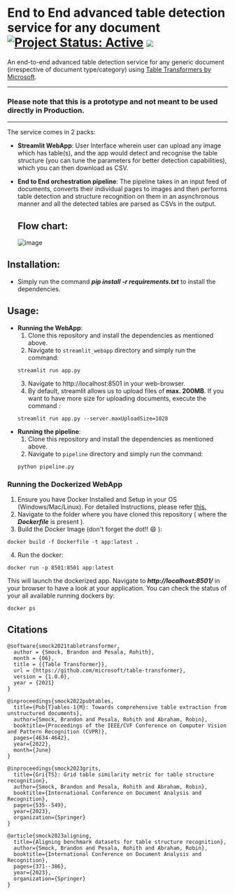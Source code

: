 # End to End advanced table detection service for any document [![Project Status: Active](https://www.repostatus.org/badges/latest/active.svg)](https://www.repostatus.org/#active) [![](https://img.shields.io/badge/Prateek-Ralhan-brightgreen.svg?colorB=ff0000)](https://prateekralhan.github.io/)
An end-to-end advanced table detection service for any generic document (irrespective of document type/category) using [Table Transformers by Microsoft](https://github.com/microsoft/table-transformer).

-----------------
### Please note that this is a prototype and not meant to be used directly in Production.
-----------------

The service comes in 2 packs:

* **Streamlit WebApp**:
    User Interface wherein user can upload any image which has table(s), and the app would detect and recognise the table structure (you can tune the parameters for better detection capabilities), which you can then download as CSV.

* **End to End orchestration pipeline**:
    The pipeline takes in an input feed of documents, converts their individual pages to images and then performs table detection and structure recognition on them in an asynchronous manner and all the detected tables are parsed as CSVs in the output.

  ## Flow chart:

  ![image](https://github.com/prateekralhan/document-table-detection-service/assets/29462447/de6353e1-8a2c-4a0b-800c-d43741e86b49)


## Installation:
* Simply run the command ***pip install -r requirements.txt*** to install the dependencies.

## Usage:
  * **Running the WebApp**:
      1. Clone this repository and install the dependencies as mentioned above.
      2. Navigate to `streamlit_webapp` directory and simply run the command: 
      ```
      streamlit run app.py
      ```
      3. Navigate to http://localhost:8501 in your web-browser.
      4. By default, streamlit allows us to upload files of **max. 200MB**. If you want to have more size for uploading documents, execute the command :
      ```
      streamlit run app.py --server.maxUploadSize=1028
      ```
  * **Running the pipeline**:
      1. Clone this repository and install the dependencies as mentioned above.
      2. Navigate to `pipeline` directory and simply run the command: 
      ```
      python pipeline.py
      ```

### Running the Dockerized WebApp
1. Ensure you have Docker Installed and Setup in your OS (Windows/Mac/Linux). For detailed Instructions, please refer [this.](https://docs.docker.com/engine/install/)
2. Navigate to the folder where you have cloned this repository ( where the ***Dockerfile*** is present ).
3. Build the Docker Image (don't forget the dot!! :smile: ): 
```
docker build -f Dockerfile -t app:latest .
```
4. Run the docker:
```
docker run -p 8501:8501 app:latest
```

This will launch the dockerized app. Navigate to ***http://localhost:8501/*** in your browser to have a look at your application. You can check the status of your all available running dockers by:
```
docker ps
```

## Citations
```
@software{smock2021tabletransformer,
  author = {Smock, Brandon and Pesala, Rohith},
  month = {06},
  title = {{Table Transformer}},
  url = {https://github.com/microsoft/table-transformer},
  version = {1.0.0},
  year = {2021}
}
```
```
@inproceedings{smock2022pubtables,
  title={Pub{T}ables-1{M}: Towards comprehensive table extraction from unstructured documents},
  author={Smock, Brandon and Pesala, Rohith and Abraham, Robin},
  booktitle={Proceedings of the IEEE/CVF Conference on Computer Vision and Pattern Recognition (CVPR)},
  pages={4634-4642},
  year={2022},
  month={June}
}
```
```
@inproceedings{smock2023grits,
  title={Gri{TS}: Grid table similarity metric for table structure recognition},
  author={Smock, Brandon and Pesala, Rohith and Abraham, Robin},
  booktitle={International Conference on Document Analysis and Recognition},
  pages={535--549},
  year={2023},
  organization={Springer}
}
```
```
@article{smock2023aligning,
  title={Aligning benchmark datasets for table structure recognition},
  author={Smock, Brandon and Pesala, Rohith and Abraham, Robin},
  booktitle={International Conference on Document Analysis and Recognition},
  pages={371--386},
  year={2023},
  organization={Springer}
}
```
